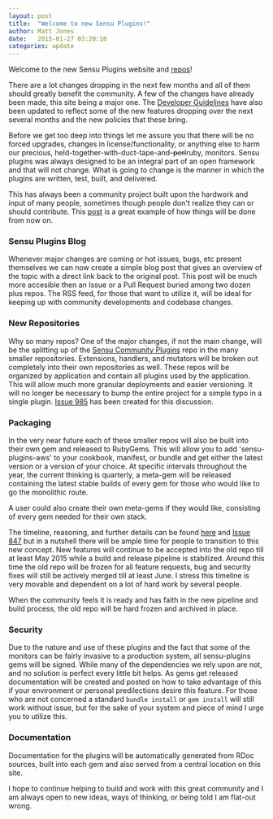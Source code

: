 ```yaml
---
layout: post
title:  "Welcome to new Sensu Plugins!"
author: Matt Jones
date:   2015-01-27 03:20:18
categories: update
---
```


Welcome to the new Sensu Plugins website and [repos](https://github.com/sensu-plugins)!

There are a lot changes dropping in the next few months and all of them should greatly benefit the community.  A few of the changes have already been made, this site being a major one.  The [Developer Guidelines](http://sensu-plugins.github.io/contributing/) have also been updated to reflect some of the new features dropping over the next several months and the new policies that these bring.

Before we get too deep into things let me assure you that there will be no forced upgrades, changes in license/functionality, or anything else to harm our precious, held-together-with-duct-tape-and-<strike>perl</strike>ruby, monitors.  Sensu plugins was always designed to be an integral part of an open framework and that will not change.  What is going to change is the manner in which the plugins are written, test, built, and delivered.

This has always been a community project built upon the hardwork and input of many people, sometimes though people don't realize they can or should contribute.  This [post](http://sensu-plugins.github.io/issue/2015/01/27/sensu-plugins-roadmap.html) is a great example of how things will be done from now on.

### Sensu Plugins Blog

Whenever major changes are coming or hot issues, bugs, etc present themselves we can now create a simple blog post that gives an overview of the topic with a direct link back to the original post.  This post will be much more accesible then an Issue or a Pull Request buried among two dozen plus repos.  The RSS feed, for those that want to utilize it, will be ideal for keeping up with community developments and codebase changes.

### New Repositories

Why so many repos?  One of the major changes, if not the main change, will be the splitting up of the [Sensu Community Plugins](https://github.com/sensu/sensu-community-plugins) repo in the many smaller repositories.  Extensions, handlers, and mutators will be broken out completely into their own repositories as well.  These repos will be organized by application and contain all plugins used by the application.  This will allow much more granular deployments and easier versioning.  It will no longer be necessary to bump the entire project for a simple typo in a single plugin.  [Issue 985](https://github.com/sensu/sensu-community-plugins/issues/985) has been created for this discussion.

### Packaging

In the very near future each of these smaller repos will also be built into their own gem and released to RubyGems.  This will allow you to add 'sensu-plugins-aws' to your cookbook, manifest, or bundle and get either the latest version or a version of your choice.  At specific intervals throughout the year, the current thinking is quarterly, a meta-gem will be released containing the latest stable builds of every gem for those who would like to go the monolithic route.

A user could also create their own meta-gems if they would like, consisting of every gem needed for their own stack.

The timeline, reasoning, and further details can be found [here](http://sensu-plugins.github.io/issue/2015/01/27/sensu-plugins-roadmap.html) and [Issue 847](https://github.com/sensu/sensu-community-plugins/issues/847) but in a nutshell there will be ample time for people to transition to this new concept.  New features will continue to be accepted into the old repo till at least May 2015 while a build and release pipeline is stabilized.  Around this time the old repo will be frozen for all feature requests, bug and security fixes will still be actively merged till at least June.  I stress this timeline is very movable and dependent on a lot of hard work by several people.

When the community feels it is ready and has faith in the new pipeline and build process, the old repo will be hard frozen and archived in place.

### Security

Due to the nature and use of these plugins and the fact that some of the monitors can be fairly invasive to a production system, all sensu-plugins gems will be signed.  While many of the dependencies we rely upon are not, and no solution is perfect every little bit helps.  As gems get released documentation will be created and posted on how to take advantage of this if your environment or personal predilections desire this feature.  For those who are not concerned a standard `bundle install` or `gem install` will still work without issue, but for the sake of your system and piece of mind I urge you to utilize this.

### Documentation

Documentation for the plugins will be automatically generated from RDoc sources, built into each gem and also served from a central location on this site.


I hope to continue helping to build and work with this great community and I am always open to new ideas, ways of thinking, or being told I am flat-out wrong.
